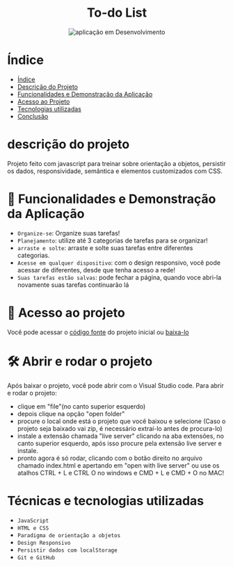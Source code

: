 <h1 align="center"> To-do List </h1>


<div align="center">

![aplicação em Desenvolvimento](http://img.shields.io/static/v1?label=STATUS&message=EM%20DESENVOLVIMENTO&color=GREEN&style=for-the-badge)

</div>


# Índice 

* [Índice](#índice)
* [Descrição do Projeto](#descrição-do-projeto)
* [Funcionalidades e Demonstração da Aplicação](#funcionalidades-e-demonstração-da-aplicação)
* [Acesso ao Projeto](#acesso-ao-projeto)
* [Tecnologias utilizadas](#técnicas-e-tecnologias-utilizadas)
* [Conclusão](#conclusão)


# descrição do projeto


Projeto feito com javascript para treinar sobre orientação a objetos, persistir os dados, responsividade,
semântica e elementos customizados com CSS.

# 🔨 Funcionalidades e Demonstração da Aplicação

- `Organize-se`: Organize suas tarefas!
- `Planejamento`: utilize até 3 categorias de tarefas para se organizar!
- `arraste e solte`: arraste e solte suas tarefas entre diferentes categorias.
- `Acesse em qualquer dispositivo`: com o design responsivo, você pode acessar de diferentes, desde que tenha acesso a rede!
- `Suas tarefas estão salvas`: pode fechar a página, quando voce abri-la novamente suas tarefas continuarão lá

# 📁 Acesso ao projeto

Você pode acessar o [código fonte](https://github.com/flavinpv/To-do-list) do projeto inicial ou [baixa-lo](https://github.com/flavinpv/To-do-list/archive/refs/heads/main.zip)

# 🛠️ Abrir e rodar o projeto

Após baixar o projeto, você pode abrir com o Visual Studio code. 
Para abrir e rodar o projeto:
- clique em "file"(no canto superior esquerdo)
- depois clique na opção "open folder"
- procure o local onde está o projeto que você baixou e selecione (Caso o projeto seja baixado vai zip, é necessário extraí-lo antes de procura-lo)
- instale a extensão chamada "live server" clicando na aba extensões, no canto superior esquerdo, após isso procure pela extensão live server e instale.
- pronto agora é só rodar, clicando com o botão direito no arquivo chamado index.html e apertando em "open with live server" ou use os atalhos CTRL + L e CTRL O no windows e CMD + L e CMD + O no MAC! 

# Técnicas e tecnologias utilizadas

- ``JavaScript``
- ``HTML e CSS``
- ``Paradigma de orientação a objetos``
- ``Design Responsivo``
- ``Persistir dados com localStorage``
- ``Git e GitHub``